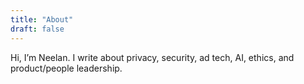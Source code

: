 ```yaml
---
title: "About"
draft: false
---
```


Hi, I’m Neelan. I write about privacy, security, ad tech, AI, ethics, and product/people leadership.